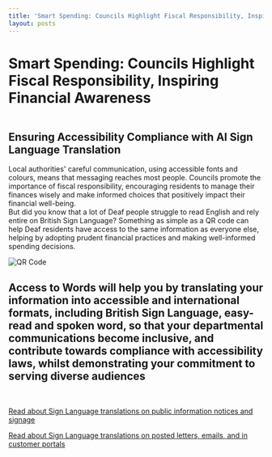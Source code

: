 ```yaml
---
title: 'Smart Spending: Councils Highlight Fiscal Responsibility, Inspiring Financial Awareness'
layout: posts
---
```


# Smart Spending: Councils Highlight Fiscal Responsibility, Inspiring Financial Awareness

![]()

## Ensuring Accessibility Compliance with AI Sign Language Translation

Local authorities' careful communication, using accessible fonts and colours, means that messaging reaches most people.  Councils promote the importance of fiscal responsibility, encouraging residents to manage their finances wisely and make informed choices that positively impact their financial well-being.  
But did you know that a lot of Deaf people struggle to read English and rely entire on British Sign Language?
Something as simple as a QR code can help Deaf residents have access to the same information as everyone else, helping by adopting prudent financial practices and making well-informed spending decisions.

![QR Code](/posts/images/qr-contact.png)

## Access to Words will help you by translating your information into accessible and international formats, including British Sign Language, easy-read and spoken word, so that your departmental communications become inclusive, and contribute towards compliance with accessibility laws, whilst demonstrating your commitment to serving diverse audiences

<br/>

[Read about Sign Language translations on public information notices and signage](/solutions/gazette)

[Read about Sign Language translations on posted letters, emails, and in customer portals](/solutions/correspondent)
